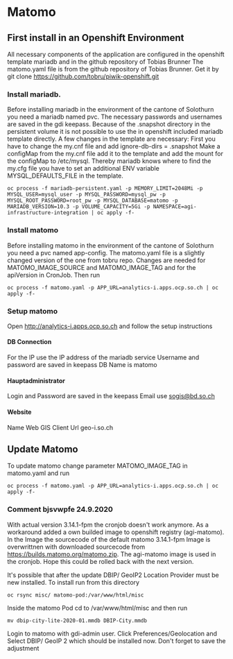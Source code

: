 # Matomo

## First install in an Openshift Environment

All necessary components of the application are configured in the openshift template mariadb and in the github repository of Tobias Brunner
The matomo.yaml file is from the github repository of Tobias Brunner. Get it by git clone https://github.com/tobru/piwik-openshift.git
### Install mariadb.
Before installing mariadb in the environment of the cantone of Solothurn you need a mariadb named pvc.
The necessary passwords and usernames are saved in the gdi keepass.
Because of the .snapshot directory in the persistent volume it is not possible to use the in openshift included mariadb template directly.
A few changes in the template are necessary:
First you have to change the my.cnf file and add ignore-db-dirs = .snapshot
Make a configMap from the my.cnf file add it to the template and add the mount for the configMap to /etc/mysql.
Thereby mariadb knows where to find the my.cfg file you have to set an additional ENV variable MYSQL_DEFAULTS_FILE in the template.
```
oc process -f mariadb-persistent.yaml -p MEMORY_LIMIT=2048Mi -p MYSQL_USER=mysql_user -p MYSQL_PASSWORD=mysql_pw -p MYSQL_ROOT_PASSWORD=root_pw -p MYSQL_DATABASE=matomo -p MARIADB_VERSION=10.3 -p VOLUME_CAPACITY=5Gi -p NAMESPACE=agi-infrastructure-integration | oc apply -f-
```

### Install matomo

Before installing matomo in the environment of the cantone of Solothurn you need a pvc named app-config.
The matomo.yaml file is a slightly changed version of the one from tobru repo.
Changes are needed for MATOMO_IMAGE_SOURCE and MATOMO_IMAGE_TAG and for the apiVersion in CronJob.
Then run
```
oc process -f matomo.yaml -p APP_URL=analytics-i.apps.ocp.so.ch | oc apply -f-
```

### Setup matomo
Open http://analytics-i.apps.ocp.so.ch and follow the setup instructions
#### DB Connection
For the IP use the IP address of the mariadb service
Username and password are saved in keepass
DB Name is matomo
#### Hauptadministrator
Login and Password are saved in the keepass
Email use sogis@bd.so.ch
#### Website
Name Web GIS Client
Url geo-i.so.ch

## Update Matomo
To update matomo change parameter MATOMO_IMAGE_TAG in matomo.yaml and run
```
oc process -f matomo.yaml -p APP_URL=analytics-i.apps.ocp.so.ch | oc apply -f-
```
### Comment bjsvwpfe 24.9.2020
With actual version 3.14.1-fpm the cronjob doesn't work anymore. As a workaround added a own builded image to openshift registry (agi-matomo).
In the Image the sourcecode of the default matomo 3.14.1-fpm Image is overwrittnen with downloaded sourcecode from https://builds.matomo.org/matomo.zip.
The agi-matomo image is used in the cronjob.
Hope this could be rolled back with the next version.


It's possible that after the update DBIP/ GeoIP2 Location Provider must be new installed.
To install run from this directory 
```
oc rsync misc/ matomo-pod:/var/www/html/misc
```
Inside the matomo Pod cd to /var/www/html/misc and then run
```
mv dbip-city-lite-2020-01.mmdb DBIP-City.mmdb
```
Login to matomo with gdi-admin user.
Click Preferences/Geolocation and Select DBIP/ GeoIP 2 which should be installed now. 
Don't forget to save the adjustment
